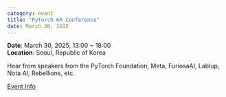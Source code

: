 ```yaml
---
category: event
title: "PyTorch KR Conference"
date: March 30, 2025
---
```


**Date**: March 30, 2025, 13:00 ~ 18:00  
**Location**: Seoul, Republic of Korea

Hear from speakers from the PyTorch Foundation, Meta, FuriosaAI, Lablup, Nota AI, Rebellions, etc.

[Event Info](https://event-us.kr/pytorchkr/event/100142)